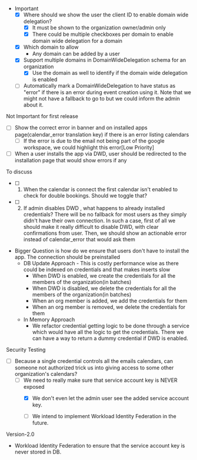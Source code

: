 - Important
  - [x] Where should we show the user the client ID to enable domain wide delegation?
    - [x] It must be shown to the organization owner/admin only
    - [x] There could be multiple checkboxes per domain to enable domain wide delegation for a domain
  - [x] Which domain to allow
    - Any domain can be added by a user
  - [x] Support multiple domains in DomainWideDelegation schema for an organization
    - [x] Use the domain as well to identify if the domain wide delegation is enabled
  - [ ] Automatically mark a DomainWideDelegation to have status as "error" if there is an error during event creation using it. Note that we might not have a fallback to go to but we could inform the admin about it.
  
Not Important for first release
  - [ ] Show the correct error in banner and on installed apps page(calendar_error translation key) if there is an error listing calendars
    - [ ] If the error is due to the email not being part of the google workspace, we could highlight this error[Low Priority]
  - [ ] When a user installs the app via DWD, user should be redirected to the installation page that would show errors if any

To discuss
  - [ ] 1. When the calendar is connect the first calendar isn't enabled to check for double bookings. Should we toggle that?
  - [ ] 2. If admin disables DWD , what happens to already installed credentials? There will be no fallback for most users as they simply didn't have their own connection. In such a case, first of all we should make it really difficult to disable DWD, with clear confirmations from user.
  Then, we should show an actionable error instead of calendar_error that would ask them
  - Bigger Question is how do we ensure that users don't have to install the app. The connection should be preinstalled
    - DB Update Approach - This is costly performance wise as there could be indexed on credentials and that makes inserts slow
      - When DWD is enabled, we create the credentials for all the members of the organization(in batches)
      - When DWD is disabled, we delete the credentials for all the members of the organization(in batches)
      - When an org member is added, we add the credentials for them
      - When an org member is removed, we delete the credentials for them
    - In Memory Approach
      - We refactor credential getting logic to be done through a service which would have all the logic to get the credentials. There we can have a way to return a dummy credential if DWD is enabled.


Security Testing
- [ ] Because a single credential controls all the emails calendars, can someone not authorized trick us into giving access to some other organization's calendars?
  - [ ] We need to really make sure that service account key is NEVER exposed
    - [x] We don't even let the admin user see the added service account key.
    - [ ] We intend to implement Workload Identity Federation in the future.
    

Version-2.0
- Workload Identity Federation to ensure that the service account key is never stored in DB.